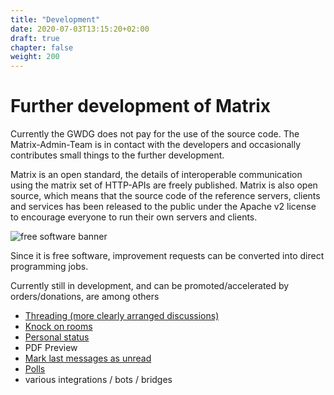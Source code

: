 ```yaml
---
title: "Development"
date: 2020-07-03T13:15:20+02:00
draft: true
chapter: false
weight: 200
---
```


# Further development of Matrix

Currently the GWDG does not pay for the use of the source code. The Matrix-Admin-Team is in contact with the developers and occasionally contributes small things to the further development. 

Matrix is an open standard, the details of interoperable communication using the matrix set of HTTP-APIs are freely published. Matrix is also open source, which means that the source code of the reference servers, clients and services has been released to the public under the Apache v2 license to encourage everyone to run their own servers and clients.

![free software banner](/images/free-software-likes-you-and-your-freedom.webp)

Since it is free software, improvement requests can be converted into direct programming jobs.

Currently still in development, and can be promoted/accelerated by orders/donations, are among others


* [Threading (more clearly arranged discussions)](https://github.com/vector-im/roadmap/issues/34)
* [Knock on rooms](https://github.com/vector-im/roadmap/issues/31)
* [Personal status](https://github.com/vector-im/roadmap/issues/22)
* PDF Preview
* [Mark last messages as unread](https://github.com/vector-im/roadmap/issues/34)
* [Polls](https://github.com/vector-im/roadmap/issues/29)
* various integrations / bots / bridges

